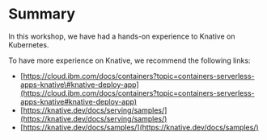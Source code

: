 # Summary

In this workshop, we have had a hands-on experience to Knative on Kubernetes.

To have more experience on Knative, we recommend the following links:

* [https://cloud.ibm.com/docs/containers?topic=containers-serverless-apps-knative\#knative-deploy-app](https://cloud.ibm.com/docs/containers?topic=containers-serverless-apps-knative#knative-deploy-app)
* [https://knative.dev/docs/serving/samples/](https://knative.dev/docs/serving/samples/)
* [https://knative.dev/docs/samples/](https://knative.dev/docs/samples/)

